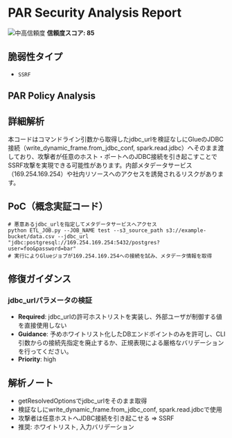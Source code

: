 # PAR Security Analysis Report

![中高信頼度](https://img.shields.io/badge/信頼度-中高-orange) **信頼度スコア: 85**

## 脆弱性タイプ

- `SSRF`

## PAR Policy Analysis

## 詳細解析

本コードはコマンドライン引数から取得したjdbc_urlを検証なしにGlueのJDBC接続（write_dynamic_frame.from_jdbc_conf, spark.read.jdbc）へそのまま渡しており、攻撃者が任意のホスト・ポートへのJDBC接続を引き起こすことでSSRF攻撃を実現できる可能性があります。内部メタデータサービス（169.254.169.254）や社内リソースへのアクセスを誘発されるリスクがあります。

## PoC（概念実証コード）

```text
# 悪意あるjdbc_urlを指定してメタデータサービスへアクセス
python ETL_JOB.py --JOB_NAME test --s3_source_path s3://example-bucket/data.csv --jdbc_url "jdbc:postgresql://169.254.169.254:5432/postgres?user=foo&password=bar"
# 実行によりGlueジョブが169.254.169.254への接続を試み、メタデータ情報を取得
```

## 修復ガイダンス

### jdbc_urlパラメータの検証

- **Required**: jdbc_urlの許可ホストリストを実装し、外部ユーザが制御する値を直接使用しない
- **Guidance**: 予めホワイトリスト化したDBエンドポイントのみを許可し、CLI引数からの接続先指定を廃止するか、正規表現による厳格なバリデーションを行ってください。
- **Priority**: high

## 解析ノート

- getResolvedOptionsでjdbc_urlをそのまま取得
- 検証なしにwrite_dynamic_frame.from_jdbc_conf, spark.read.jdbcで使用
- 攻撃者は任意ホストへJDBC接続を引き起こせる => SSRF
- 推奨: ホワイトリスト, 入力バリデーション

